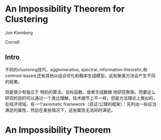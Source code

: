 # An Impossibility Theorem for Clustering

Jon Kleinberg

Cornell

## Intro

不同的clustering技巧，agglomerative, spectral, information-theoretic,和centroid-based,还有其他从组合优化和概率生成模型。这些聚类方法会产生不同的结果。

但是很少有独立于 特别的算法、目标函数、或者生成数据 地研究聚类。而要这么研究的目的可以通过一个类比理解。技术细节上不一样，但是方法理论上类似的，在经济领域，有一个axiomatic framework（自证/公理的框架）：先列出一些应当满足的属性，然后在某些情况下，这些属性无法同时满足。

# An Impossibility Theorem

